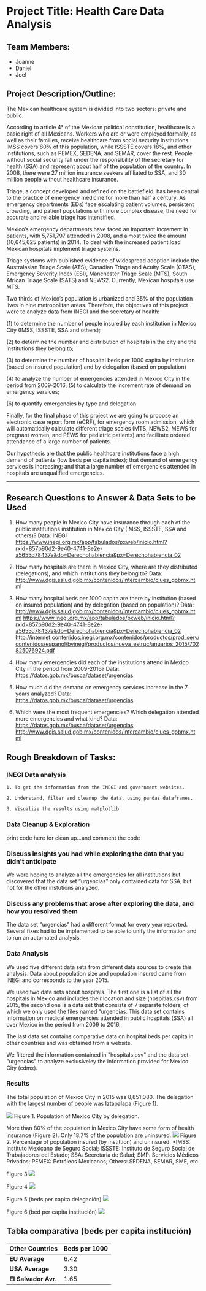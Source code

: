 

# Project Title: Health Care Data Analysis

## Team Members: 

- Joanne
- Daniel
- Joel 

## Project Description/Outline:

The Mexican healthcare system is divided into two sectors: private and public. 

According to article 4° of the Mexican political constitution, healthcare is a basic right of all Mexicans. Workers who are or were employed formally, as well as their families, receive healthcare from social security institutions. IMSS covers 80% of this population, while ISSSTE covers 18%, and other institutions, such as PEMEX, SEDENA, and SEMAR, cover the rest. People without social security fall under the responsibility of the secretary for health (SSA) and represent about half of the population of the country. In 2008, there were 27 million insurance seekers affiliated to SSA, and 30 million people without healthcare insurance.

Triage, a concept developed and refined on the battlefield, has been central to the practice of emergency medicine for more than half a century. As emergency departments (EDs) face escalating patient volumes, persistent crowding, and patient populations with more complex disease, the need for accurate and reliable triage has intensified.

Mexico’s emergency departments have faced an important increment in patients, with 5,751,797 attended in 2008, and almost twice the amount (10,645,625 patients) in 2014. To deal with the increased patient load Mexican hospitals implement triage systems. 

Triage systems with published evidence of widespread adoption include the Australasian Triage Scale (ATS), Canadian Triage and Acuity Scale (CTAS), Emergency Severity Index (ESI), Manchester Triage Scale (MTS), South African Triage Scale (SATS) and NEWS2. Currently, Mexican hospitals use MTS.

Two thirds of Mexico’s population is urbanized and 35% of the population lives in nine metropolitan areas. Therefore, the objectives of this project were to analyze data from INEGI and the secretary of health: 

(1) to determine the number of people insured by each institution in Mexico City (IMSS, ISSSTE, SSA and others); 

(2) to determine the number and distribution of hospitals in the city and the institutions they belong to; 

(3) to determine the number of hospital beds per 1000 capita by institution (based on insured population) and by delegation (based on population)

(4) to analyze the number of emergencies attended in Mexico City in the period from 2009-2016; 
(5) to calculate the increment rate of demand on emergency services; 

(6) to quantify emergencies by type and delegation.

Finally, for the final phase of this project we are going to propose an electronic case report form (eCRF), for emergency room admission, which will automatically calculate different triage scales (MTS, NEWS2, MEWS for pregnant women, and PEWS for pediatric patients) and facilitate ordered attendance of a large number of patients.

Our hypothesis are that the public healthcare institutions face a high demand of patients (low beds per capita index); that demand of emergency services is increasing; and that a large number of emergencies attended in hospitals are unqualified emergencies.



---

## Research Questions to Answer & Data Sets to be Used

1.	How many people in Mexico City have insurance through each of the public institutions institution in Mexico City (IMSS, ISSSTE, SSA and others)? 
Data: INEGI https://www.inegi.org.mx/app/tabulados/pxweb/inicio.html?rxid=857b90d2-9e40-4741-8e2e-a5655d78437e&db=Derechohabiencia&px=Derechohabiencia_02
2.	How many hospitals are there in Mexico City, where are they distributed (delegations), and which institutions they belong to?
Data: http://www.dgis.salud.gob.mx/contenidos/intercambio/clues_gobmx.html
3.	How many hospital beds per 1000 capita are there by institution (based on insured population) and by delegation (based on population)?
Data: http://www.dgis.salud.gob.mx/contenidos/intercambio/clues_gobmx.html
https://www.inegi.org.mx/app/tabulados/pxweb/inicio.html?rxid=857b90d2-9e40-4741-8e2e-a5655d78437e&db=Derechohabiencia&px=Derechohabiencia_02 http://internet.contenidos.inegi.org.mx/contenidos/productos/prod_serv/contenidos/espanol/bvinegi/productos/nueva_estruc/anuarios_2015/702825076924.pdf

4.	How many emergencies did each of the institutions attend in Mexico City in the period from 2009-2016?
Data: 
https://datos.gob.mx/busca/dataset/urgencias 
5.	How much did the demand on emergency services increase in the 7 years analyzed?
Data:  
https://datos.gob.mx/busca/dataset/urgencias 

6.	Which were the most frequent emergencies? Which delegation attended more emergencies and what kind?
Data:  
https://datos.gob.mx/busca/dataset/urgencias 
http://www.dgis.salud.gob.mx/contenidos/intercambio/clues_gobmx.html


## Rough Breakdown of Tasks:

### INEGI Data analysis
    
    1. To get the information from the INEGI and government websites.

    2. Understand, filter and cleanup the data, using pandas dataframes.

    3. Visualize the results using matplotlib

### Data Cleanup & Exploration

print code here for clean up...and comment the code

### Discuss insights you had while exploring the data that you didn't anticipate

We were hoping to analyze all the emergencies for all institutions but discovered that the data set “urgencias” only contained data for SSA, but not for the other instutions analyzed.

### Discuss any problems that arose after exploring the data, and how you resolved them
The data set "urgencias" had a different format for every year reported. Several fixes had to be implemented to be able to unify the information and to run an automated analysis.

### Data Analysis
We used five different data sets from different data sources to create this analysis. Data about population size and population insured came from INEGI and corresponds to the year 2015.

We used two data sets about hospitals. The first one is a list of all the hospitals in Mexico and includes their location and size (hospitlas.csv) from 2015, the second one is a data set that consists of 7 separate folders, of which we only used the files named “urgencias. This data set contains information on medical emergencies attended in public hospitals (SSA) all over Mexico in the period from 2009 to 2016.

The last data set contains comparative data on hospital beds per capita in other countries and was obtained from a website.

We filtered the information contained in "hospitals.csv" and the data set "urgencias" to analyze exclusiveley the information provided for Mexico City (cdmx).

### Results

The total population of Mexico City in 2015 was 8,851,080. The delegation with the largest number of people was Iztapalapa (Figure 1).

![](https://github.com/joelsotelods/healthcare-data-analysis/blob/develop/figures/Total_population_by_delegation.png)
Figure 1. Population of Mexico City by delegation.

More than 80% of the population in Mexico City have some form of health insurance (Figure 2). Only 18.7% of the population are uninsured.
![](https://github.com/joelsotelods/healthcare-data-analysis/blob/develop/figures/insurance_percent.png)
Figure 2. Percentage of population insured (by instittion) and uninsured. *IMSS: Instituto Mexicano de Seguro Social; ISSSTE: Instituto de Seguro Social de Trabajadores del Estado; SSA: Secretaria de Salud; SMP: Servicios Médicos Privados; PEMEX: Petróleos Mexicanos; Others: SEDENA, SEMAR, SME, etc.

Figure 3
![](https://github.com/joelsotelods/healthcare-data-analysis/blob/develop/figures/number_of_hospitals_by_delegation.png)

Figure 4
![](https://github.com/joelsotelods/healthcare-data-analysis/blob/develop/figures/hospitals_institution_hor.png)

Figure 5 (beds per capita delegación)
![](https://github.com/joelsotelods/healthcare-data-analysis/blob/develop/figures/number_of_bed_by_delegation_capita.png)

Figure 6 (bed per capita institución)
![](https://github.com/joelsotelods/healthcare-data-analysis/blob/develop/figures/beds_capita_institution_compared_hor.png)

## Tabla comparativa (beds per capita institución)

|Other Countries|Beds per 1000|
|-------------|-------------|
|**EU Average**|6.42|
|**USA Average**|3.30|
|**El Salvador Avr.**|1.65|


